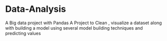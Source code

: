 # Data-Analysis
A Big data project with Pandas
A Project to Clean , visualize a dataset along with building a model using several model building techniques and predicting values
